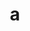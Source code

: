 ---
layout: cake
title:  a
type: cake
comic: cake_60.png
name: The Wall, Other Side
hovertext: heh heh
next: 61
prev: 59
---
